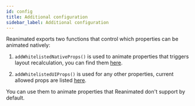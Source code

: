 ```yaml
---
id: config
title: Additional configuration
sidebar_label: Additional configuration
---
```


Reanimated exports two functions that control which properties can be animated natively:

1. `addWhitelistedNativeProps()` is used to animate properties that triggers layout recalculation, you can find them [here](https://github.com/software-mansion/react-native-reanimated/blob/master/src/ConfigHelper.js#L31).

2. `addWhitelistedUIProps()` is used for any other properties, current allowed props are listed [here](https://github.com/software-mansion/react-native-reanimated/blob/master/src/ConfigHelper.js#L6).

You can use them to animate properties that Reanimated don't support by default.
